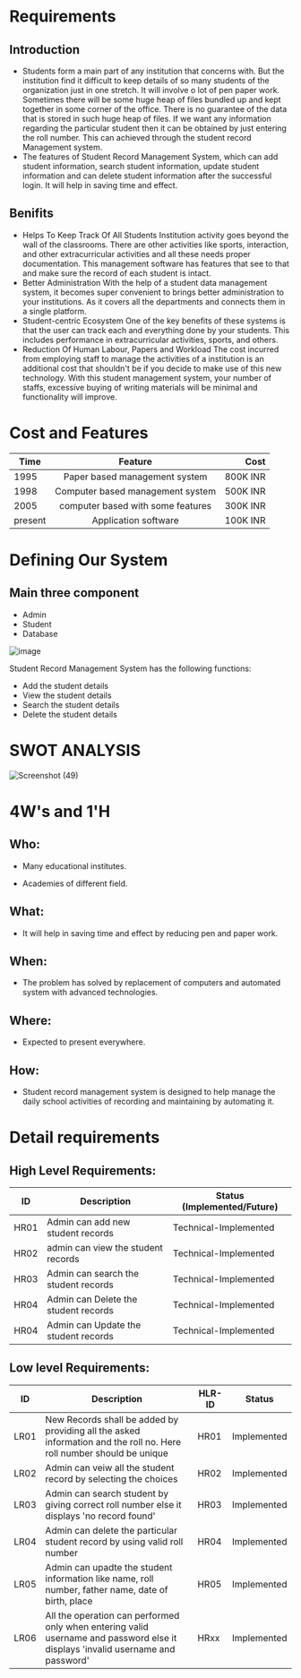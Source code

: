 # Requirements

## Introduction
* Students form a main part of any institution that concerns with. But the institution find it difficult to keep details of so many students of the organization just in one stretch. It will involve o lot of pen paper work. Sometimes there will be some huge heap of files bundled up and kept together in some corner of the office. There is no guarantee of the data that is stored in such huge heap of files. If we want any information regarding the particular student then it can be obtained by just entering the roll number. This can achieved through the student record Management system.
* The features of Student Record Management System, which can add student information, search student information, update student information and can delete student information after the successful login. It will help in saving time and effect.

## Benifits
* Helps To Keep Track Of All Students
    Institution activity goes beyond the wall of the classrooms. There are other activities like sports, interaction, and other extracurricular activities and all these needs proper documentation. This management software has features that see to that and make sure the record of each student is intact.
* Better Administration
    With the help of a student data management system, it becomes super convenient to brings better administration to your institutions. As it covers all the departments and connects them in a single platform.
* Student-centric Ecosystem
    One of the key benefits of these systems is that the user can track each and everything done by your students. This includes performance in extracurricular activities, sports, and others.
* Reduction Of Human Labour, Papers and Workload
    The cost incurred from employing staff to manage the activities of a institution is an additional cost that shouldn't be if you decide to make use of this new technology. With this student management system, your number of staffs, excessive buying of writing materials will be minimal and functionality will improve.

# Cost and Features
| Time          | Feature       | Cost |
| -------------|:-------------:| -----:|
| 1995         | Paper based management system | 800K INR |
| 1998         | Computer based management system     |   500K INR |
| 2005         | computer based with some features      |   300K INR |
| present      | Application software      |    100K INR |

# Defining Our System
  ## Main three component
   * Admin
   * Student
   * Database
   
![image](https://user-images.githubusercontent.com/81295980/114737181-61523500-9d64-11eb-964a-598acce08619.png)

Student Record Management System has the following functions:
* Add the student details
* View the student details
* Search the student details
* Delete the student details

# SWOT ANALYSIS
![Screenshot (49)](https://user-images.githubusercontent.com/81295980/114829136-54772500-9de8-11eb-9412-57de97c03bc7.png)

# 4W&#39;s and 1&#39;H

## Who:

* Many educational institutes.

* Academies of different field.

## What:

* It will help in saving time and effect by reducing pen and paper work.

## When:

* The problem has solved by replacement of computers and automated system with advanced technologies.

## Where:

* Expected to present everywhere.

## How:

* Student record management system is designed to help manage the daily school activities of recording and maintaining by automating it. 

# Detail requirements
## High Level Requirements:

 ID | Description | Status (Implemented/Future)
------ |-----------| --------------
HR01 | Admin can add new student records| Technical-Implemented
HR02 | admin can view the student records| Technical-Implemented
HR03 | Admin can search the student records| Technical-Implemented
HR04 | Admin can Delete the student records| Technical-Implemented
HR04 | Admin can Update the student records| Technical-Implemented



##  Low level Requirements:
ID | Description | HLR-ID | Status
------|-------------|--------|--------
LR01 |New Records shall be added by providing all the asked information and the roll no. Here roll number should be unique |HR01|Implemented
LR02 |Admin can veiw all the student record by selecting the choices|HR02|Implemented
LR03 |Admin can search student by giving correct roll number else it displays 'no record found' |HR03|Implemented
LR04| Admin can delete the particular student record by using valid roll number|HR04|Implemented
LR05|Admin can upadte the student information like name, roll number, father name, date of birth, place|HR05|Implemented
LR06| All the operation can performed only when entering valid username and password else it displays 'invalid username and password'| HRxx|Implemented





